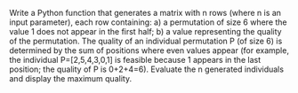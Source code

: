 Write a Python function that generates a matrix with n rows (where n is an input parameter), each row containing: a) a
permutation of size 6 where the value 1 does not appear in the first half; b) a value representing the quality of the
permutation. The quality of an individual permutation P (of size 6) is determined by the sum of positions where even
values appear (for example, the individual P=[2,5,4,3,0,1] is feasible because 1 appears in the last position; the
quality of P is 0+2+4=6). Evaluate the n generated individuals and display the maximum quality.